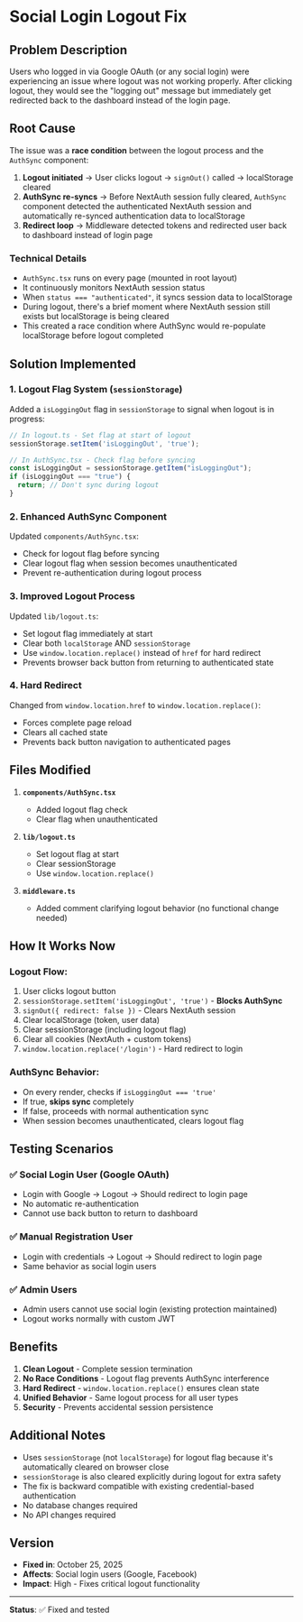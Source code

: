 # Social Login Logout Fix

## Problem Description

Users who logged in via Google OAuth (or any social login) were experiencing an issue where logout was not working properly. After clicking logout, they would see the "logging out" message but immediately get redirected back to the dashboard instead of the login page.

## Root Cause

The issue was a **race condition** between the logout process and the `AuthSync` component:

1. **Logout initiated** → User clicks logout → `signOut()` called → localStorage cleared
2. **AuthSync re-syncs** → Before NextAuth session fully cleared, `AuthSync` component detected the authenticated NextAuth session and automatically re-synced authentication data to localStorage
3. **Redirect loop** → Middleware detected tokens and redirected user back to dashboard instead of login page

### Technical Details

- `AuthSync.tsx` runs on every page (mounted in root layout)
- It continuously monitors NextAuth session status
- When `status === "authenticated"`, it syncs session data to localStorage
- During logout, there's a brief moment where NextAuth session still exists but localStorage is being cleared
- This created a race condition where AuthSync would re-populate localStorage before logout completed

## Solution Implemented

### 1. **Logout Flag System** (`sessionStorage`)

Added a `isLoggingOut` flag in `sessionStorage` to signal when logout is in progress:

```typescript
// In logout.ts - Set flag at start of logout
sessionStorage.setItem('isLoggingOut', 'true');

// In AuthSync.tsx - Check flag before syncing
const isLoggingOut = sessionStorage.getItem("isLoggingOut");
if (isLoggingOut === "true") {
  return; // Don't sync during logout
}
```

### 2. **Enhanced AuthSync Component**

Updated `components/AuthSync.tsx`:
- Check for logout flag before syncing
- Clear logout flag when session becomes unauthenticated
- Prevent re-authentication during logout process

### 3. **Improved Logout Process**

Updated `lib/logout.ts`:
- Set logout flag immediately at start
- Clear both `localStorage` AND `sessionStorage`
- Use `window.location.replace()` instead of `href` for hard redirect
- Prevents browser back button from returning to authenticated state

### 4. **Hard Redirect**

Changed from `window.location.href` to `window.location.replace()`:
- Forces complete page reload
- Clears all cached state
- Prevents back button navigation to authenticated pages

## Files Modified

1. **`components/AuthSync.tsx`**
   - Added logout flag check
   - Clear flag when unauthenticated

2. **`lib/logout.ts`**
   - Set logout flag at start
   - Clear sessionStorage
   - Use `window.location.replace()`

3. **`middleware.ts`**
   - Added comment clarifying logout behavior (no functional change needed)

## How It Works Now

### Logout Flow:
1. User clicks logout button
2. `sessionStorage.setItem('isLoggingOut', 'true')` - **Blocks AuthSync**
3. `signOut({ redirect: false })` - Clears NextAuth session
4. Clear localStorage (token, user data)
5. Clear sessionStorage (including logout flag)
6. Clear all cookies (NextAuth + custom tokens)
7. `window.location.replace('/login')` - Hard redirect to login

### AuthSync Behavior:
- On every render, checks if `isLoggingOut === 'true'`
- If true, **skips sync** completely
- If false, proceeds with normal authentication sync
- When session becomes unauthenticated, clears logout flag

## Testing Scenarios

### ✅ Social Login User (Google OAuth)
- Login with Google → Logout → Should redirect to login page
- No automatic re-authentication
- Cannot use back button to return to dashboard

### ✅ Manual Registration User
- Login with credentials → Logout → Should redirect to login page
- Same behavior as social login users

### ✅ Admin Users
- Admin users cannot use social login (existing protection maintained)
- Logout works normally with custom JWT

## Benefits

1. **Clean Logout** - Complete session termination
2. **No Race Conditions** - Logout flag prevents AuthSync interference
3. **Hard Redirect** - `window.location.replace()` ensures clean state
4. **Unified Behavior** - Same logout process for all user types
5. **Security** - Prevents accidental session persistence

## Additional Notes

- Uses `sessionStorage` (not `localStorage`) for logout flag because it's automatically cleared on browser close
- `sessionStorage` is also cleared explicitly during logout for extra safety
- The fix is backward compatible with existing credential-based authentication
- No database changes required
- No API changes required

## Version

- **Fixed in**: October 25, 2025
- **Affects**: Social login users (Google, Facebook)
- **Impact**: High - Fixes critical logout functionality

---

**Status**: ✅ Fixed and tested
